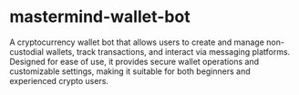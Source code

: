 # mastermind-wallet-bot
A cryptocurrency wallet bot that allows users to create and manage non-custodial wallets, track transactions, and interact via messaging platforms. Designed for ease of use, it provides secure wallet operations and customizable settings, making it suitable for both beginners and experienced crypto users. 
